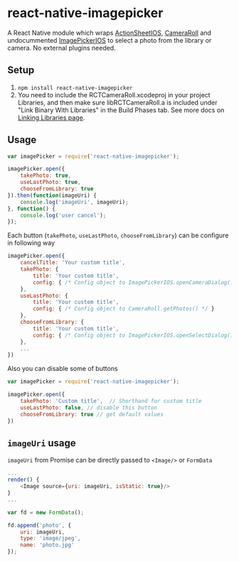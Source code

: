 # react-native-imagepicker

A React Native module which wraps [ActionSheetIOS](http://facebook.github.io/react-native/docs/actionsheetios.html#content),
 [CameraRoll](http://facebook.github.io/react-native/docs/cameraroll.html#content) and
 undocummented [ImagePickerIOS](https://github.com/facebook/react-native/blob/master/Libraries/CameraRoll/ImagePickerIOS.js)
 to select a photo from the library or camera. No external plugins needed.
 
## Setup

1. `npm install react-native-imagepicker` 
2. You need to include the RCTCameraRoll.xcodeproj in your project Libraries, and then make sure libRCTCameraRoll.a is included under "Link Binary With Libraries" in the Build Phases tab. See more docs on [Linking Libraries page](http://facebook.github.io/react-native/docs/linking-libraries-ios.html#content).

## Usage

```js
var imagePicker = require('react-native-imagepicker');

imagePicker.open({
    takePhoto: true,
    useLastPhoto: true,
    chooseFromLibrary: true
}).then(function(imageUri) {
    console.log('imageUri', imageUri);
}, function() {
    console.log('user cancel');
});

```
 
Each button (`takePhoto`, `useLastPhoto`, `chooseFromLibrary`) can be configure in following way

```js
imagePicker.open({
    cancelTitle: 'Your custom title',
    takePhoto: {
        title: 'Your custom title',
        config: { /* Config object to ImagePickerIOS.openCameraDialog() */ }
    },
    useLastPhoto: {
        title: 'Your custom title',
        config: { /* Config object to CameraRoll.getPhotos() */ }
    },
    chooseFromLibrary: {
        title: 'Your custom title',
        config: { /* Config object to ImagePickerIOS.openSelectDialog() */ }
    },
    ...
})
```

Also you can disable some of buttons

```js
var imagePicker = require('react-native-imagepicker');

imagePicker.open({
    takePhoto: 'Custom title',  // Shorthand for custom title
    useLastPhoto: false, // disable this button
    chooseFromLibrary: true // get default values
})
```

## `imageUri` usage

`imageUri` from Promise can be directly passed to `<Image/>` or `FormData`

```js
...
render() {
    <Image source={uri: imageUri, isStatic: true}/>
} 
...
```

```js
var fd = new FormData();

fd.append('photo', {
    uri: imageUri,
    type: 'image/jpeg',
    name: 'photo.jpg'
});
```
